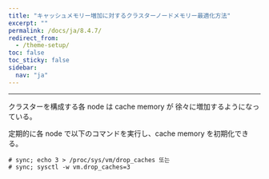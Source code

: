 ```yaml
---
title: "キャッシュメモリー増加に対するクラスターノードメモリー最適化方法"
excerpt: ""
permalink: /docs/ja/8.4.7/
redirect_from:
  - /theme-setup/
toc: false
toc_sticky: false
sidebar:
  nav: "ja"
---
```


---
クラスターを構成する各 node は cache memory が
徐々に増加するようになっている。

定期的に各 node で以下のコマンドを実行し、cache memory を初期化できる。

```
# sync; echo 3 > /proc/sys/vm/drop_caches 또는
# sync; sysctl -w vm.drop_caches=3

```
